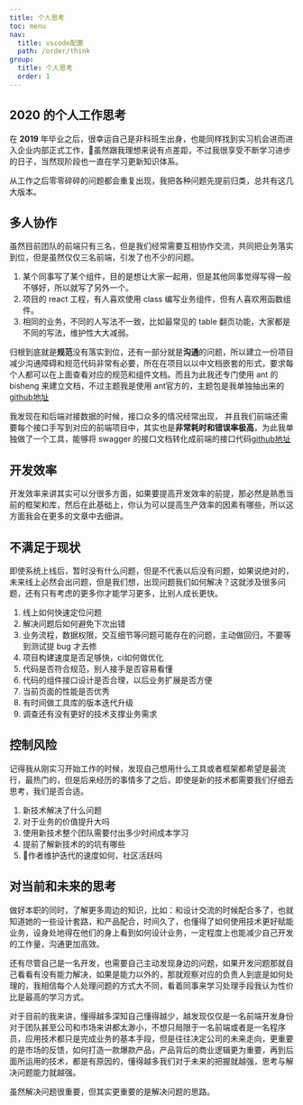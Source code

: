 ```yaml
---
title: 个人思考
toc: menu
nav:
  title: vscode配置
  path: /order/think
group:
  title: 个人思考
  order: 1
---
```


## 2020 的个人工作思考


在 **2019** 年毕业之后，很幸运自己是非科班生出身，也能同样找到实习机会进而进入企业内部正式工作，虽然跟我理想来说有点差距，不过我很享受不断学习进步的日子，当然现阶段也一直在学习更新知识体系。

从工作之后零零碎碎的问题都会重复出现，我把各种问题先提前归类，总共有这几大版本。

## 多人协作

虽然目前团队的前端只有三名，但是我们经常需要互相协作交流，共同把业务落实到位，但是虽然仅仅三名前端，引发了也不少的问题。

1. 某个同事写了某个组件，目的是想让大家一起用，但是其他同事觉得写得一般不够好，所以就写了另外一个。
2. 项目的 react 工程，有人喜欢使用 class 编写业务组件，但有人喜欢用函数组件。
3. 相同的业务，不同的人写法不一致，比如最常见的 table 翻页功能，大家都是不同的写法，维护性大大减弱。

归根到底就是**规范**没有落实到位，还有一部分就是**沟通**的问题，所以建立一份项目减少沟通障碍和规范代码非常有必要，所在在项目以以中文档嵌套的形式，要求每个人都可以在上面查看对应的规范和组件文档。而且为此我还专门使用 ant 的 bisheng 来建立文档，不过主题我是使用 ant官方的，主题包是我单独抽出来的 [github地址](https://github.com/wen-haoming/bisheng-ant)

我发现在和后端对接数据的时候，接口众多的情况经常出现， 并且我们前端还需要每个接口手写到对应的前端项目中，其实也是**非常耗时和错误率极高**，为此我单独做了一个工具，能够将 swagger 的接口文档转化成前端的接口代码[github地址](https://github.com/wen-haoming/create-sw-api)

## 开发效率

开发效率来讲其实可以分很多方面，如果要提高开发效率的前提，那必然是熟悉当前的框架和库，然后在此基础上，你认为可以提高生产效率的因素有哪些，所以这方面我会在更多的文章中去细讲。

## 不满足于现状

即使系统上线后，暂时没有什么问题，但是不代表以后没有问题，如果说绝对的，未来线上必然会出问题，但是我们想，出现问题我们如何解决？这就涉及很多问题，还有只有考虑的更多你才能学习更多，比别人成长更快。

1. 线上如何快速定位问题
2. 解决问题后如何避免下次出错
3. 业务流程，数据权限，交互细节等问题可能存在的问题，主动做回归，不要等到测试提 bug 才去修
4. 项目构建速度是否足够快，ci如何做优化
5. 代码是否符合规范，别人接手是否容易看懂
6. 代码的组件接口设计是否合理，以后业务扩展是否方便
7. 当前页面的性能是否优秀
8. 有时间做工具库的版本迭代升级
9. 调查还有没有更好的技术支撑业务需求

## 控制风险

记得我从刚实习开始工作的时候，发现自己想用什么工具或者框架都希望是最流行，最热门的，但是后来经历的事情多了之后，即使是新的技术都需要我们仔细去思考，我们是否合适。

1. 新技术解决了什么问题
2. 对于业务的价值提升大吗
3. 使用新技术整个团队需要付出多少时间成本学习
4. 提前了解新技术的的坑有哪些
5. 作者维护迭代的速度如何，社区活跃吗


## 对当前和未来的思考

做好本职的同时，了解更多周边的知识，比如：和设计交流的时候配合多了，也就知道她的一些设计套路，和产品配合，时间久了，也懂得了如何使用技术更好赋能业务，设身处地得在他们的身上看到如何设计业务，一定程度上也能减少自己开发的工作量，沟通更加高效。

还有尽管自己是一名开发，也需要自己主动发现身边的问题，如果开发问题那就自己看看有没有能力解决，如果是能力以外的，那就观察对应的负责人到底是如何处理的，我相信每个人处理问题的方式大不同，看着同事来学习处理手段我认为性价比是最高的学习方式。

对于目前的我来讲，懂得越多深知自己懂得越少，越发现仅仅是一名前端开发身份对于团队甚至公司和市场来讲都太渺小，不想只局限于一名前端或者是一名程序员，应用技术都只是完成业务的基本手段，但是往往决定公司的未来走向，更重要的是市场的反馈，如何打造一款爆款产品，产品背后的商业逻辑更为重要，再到后面所运用的技术，都是有原因的，懂得越多我们对于未来的把握就越强，思考与解决问题能力就越强。

虽然解决问题很重要，但其实更重要的是解决问题的思路。